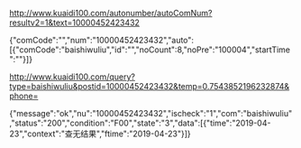 http://www.kuaidi100.com/autonumber/autoComNum?resultv2=1&text=10000452423432

{"comCode":"","num":"10000452423432","auto":[{"comCode":"baishiwuliu","id":"","noCount":8,"noPre":"100004","startTime":""}]}


http://www.kuaidi100.com/query?type=baishiwuliu&postid=10000452423432&temp=0.7543852196232874&phone=

{"message":"ok","nu":"10000452423432","ischeck":"1","com":"baishiwuliu","status":"200","condition":"F00","state":"3","data":[{"time":"2019-04-23","context":"查无结果","ftime":"2019-04-23"}]}


